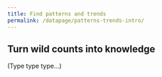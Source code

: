 ```yaml
---
title: Find patterns and trends
permalink: /datapage/patterns-trends-intro/
---
```


## Turn wild counts into knowledge

(Type type type...)
